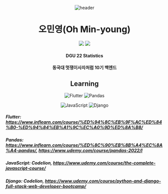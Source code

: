 <div align=center>
  
  ![header](https://capsule-render.vercel.app/api?type=waving&color=29D4C3&height=300&section=header&text=Welcome!&desc=Statistics_Programming&fontSize=80&descSize=30&descAlign=50&descAlignY=55&fontAlignY=35)
  
  
# 오민영(Oh Min-young)
  
  
  <a href="https://www.instagram.com/ohminyoung22" target="_blank"><img src="https://img.shields.io/badge/Instagram-E4405F.svg?style=flat-square&logo=Instagram&logoColor=white"/></a> 
  <a href="https://velog.io/@ohminyoung22" target="_blank"><img src="https://img.shields.io/badge/Velog-20C997.svg?style=flat-square&logo=Velog&logoColor=white"/></a>
#### DGU 22 Statistics 
#### 동국대 멋쟁이사자처럼 10기 백엔드
  
  
  
  
## Learning 

![Flutter](https://img.shields.io/badge/Flutter-02569B.svg?&style=for-the-badge&logo=Flutter&logoColor=white)     ![Pandas](https://img.shields.io/badge/Pandas-150458.svg?&style=for-the-badge&logo=Pandas&logoColor=white)
  
 ![JavaScript](https://img.shields.io/badge/JavaScript-F7DF1E.svg?&style=for-the-badge&logo=JavaScript&logoColor=white)  ![Django](https://img.shields.io/badge/Django-092E20.svg?&style=for-the-badge&logo=Django&logoColor=white) 
</div>

##### Flutter: https://www.inflearn.com/course/%ED%94%8C%EB%9F%AC%ED%84%B0-%ED%94%84%EB%A1%9C%EC%A0%9D%ED%8A%B8/
##### Pandas: https://www.inflearn.com/course/%ED%8C%90%EB%8B%A4%EC%8A%A4-pandas/, https://www.udemy.com/course/pandas-2022/l
##### JavaScript: Codelion, https://www.udemy.com/course/the-complete-javascript-course/
##### Django: Codelion, https://www.udemy.com/course/python-and-django-full-stack-web-developer-bootcamp/
